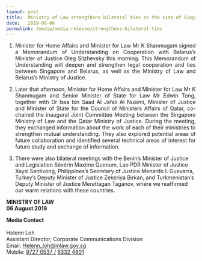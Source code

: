 ```yaml
---
layout: post
title:  Ministry of Law strengthens bilateral ties on the side of Singapore Convention Signing Ceremony and Conference
date:   2019-08-06
permalink: /media/media-release/strengthens-bilateral-ties
---
```


 <div>
                      <ol type="1">
                        <li>
                          <p align="justify">Minister for Home Affairs and Minister for Law Mr K Shanmugam signed a Memorandum of Understanding on Cooperation with Belarus’s Minister of Justice Oleg Slizhevsky this morning. This Memorandum of Understanding will deepen and strengthen legal cooperation and ties between Singapore and Belarus, as well as the Ministry of Law and Belarus’s Ministry of Justice.
                          </p>
                        </li>
                        <li>
                          <p align="justify">Later that afternoon, Minister for Home Affairs and Minister for Law Mr K Shanmugam and Senior Minister of State for Law Mr Edwin Tong, together with Dr Issa bin Saad Al Jafali Al Nuaimi, Minister of Justice and Minister of State for the Council of Ministers Affairs of Qatar, co-chaired the inaugural Joint Committee Meeting between the Singapore Ministry of Law and the Qatar Ministry of Justice. During the meeting, they exchanged information about the work of each of their ministries to strengthen mutual understanding. They also explored potential areas of future collaboration and identified several technical areas of interest for future study and exchange of information.</p>
                        </li>
                        <li>
 <p align="justfy">There were also bilateral meetings with the Benin’s Minister of Justice and Legislation Sévérin Maxime Quenum, Lao PDR Minister of Justice Xaysi Santivong, Philippines’s Secretary of Justice Menardo I. Guevarra, Turkey’s Deputy Minister of Justice Zekeriya Birkan, and Turkmenistan’s Deputy Minister of Justice Merettagan Taganov, where we reaffirmed our warm relations with these countries.</p>
                        </li>
                      </ol>
 
<p>
<b> MINISTRY OF LAW </b> <br> <b> 06 August 2019 </b>  
  </p>               
<b> Media Contact </b> <br><br>
Helenn Loh <br>
Assistant Director, Corporate Communications Division <br>
Email: <a href="mailto:Helenn_loh@mlaw.gov.sg">Helenn_loh@mlaw.gov.sg </a> <br>
Mobile: <a href="tel:+6597270537"> 9727 0537 /</a>   <a href="tel:+6563324801">6332 4801</a> 

